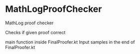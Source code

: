 # MathLogProofChecker
MathLog proof checker

Checks if given proof correct

main function inside FinalProofer.kt
Input samples in the end of FinalProofer.kt
